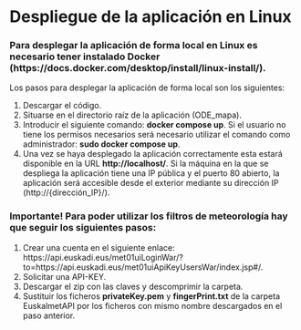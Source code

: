 <h1>Despliegue de la aplicación en Linux</h1>
<h3>Para desplegar la aplicación de forma local en Linux es necesario tener instalado Docker (https://docs.docker.com/desktop/install/linux-install/).</h3>

Los pasos para desplegar la aplicación de forma local son los siguientes:
<ol>
  <li>Descargar el código.</li>
  <li>Situarse en el directorio raíz de la aplicación (ODE_mapa).</li>
  <li>Introducir el siguiente comando: <strong>docker compose up</strong>. Si el usuario no tiene los permisos necesarios será necesario utilizar el comando como administrador: <strong>sudo docker compose up</strong>.</li>
  <li>Una vez se haya desplegado la aplicación correctamente esta estará disponible en la URL <strong>http://localhost/</strong>. Si la máquina en la que se despliega la aplicación tiene una IP pública y el puerto 80 abierto, la aplicación será accesible desde el exterior mediante su dirección IP (http://{dirección_IP}/).</li>
</ol>

<h3><strong>Importante!</strong> Para poder utilizar los filtros de meteorología hay que seguir los siguientes pasos:</h3>
<ol>
  <li>Crear una cuenta en el siguiente enlace: https://api.euskadi.eus/met01uiLoginWar/?to=https://api.euskadi.eus/met01uiApiKeyUsersWar/index.jsp#/.</li>
  <li>Solicitar una API-KEY.</li>
  <li>Descargar el zip con las claves y descomprimir la carpeta.</li>
  <li>Sustituir los ficheros <strong>privateKey.pem</strong> y <strong>fingerPrint.txt</strong> de la carpeta EuskalmetAPI por los ficheros con mismo nombre descargados en el paso anterior.</li>
</ol>
